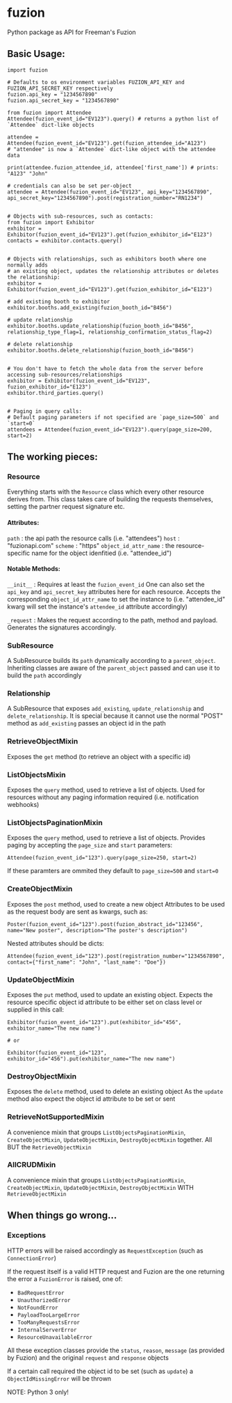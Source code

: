 # fuzion
Python package as API for Freeman's Fuzion


## Basic Usage:
```
import fuzion

# Defaults to os environment variables FUZION_API_KEY and FUZION_API_SECRET_KEY respectively
fuzion.api_key = "1234567890"
fuzion.api_secret_key = "1234567890"

from fuzion import Attendee
Attendee(fuzion_event_id="EV123").query() # returns a python list of `Attendee` dict-like objects 

attendee = Attendee(fuzion_event_id="EV123").get(fuzion_attendee_id="A123") 
# "attendee" is now a `Attendee` dict-like object with the attendee data

print(attendee.fuzion_attendee_id, attendee['first_name']) # prints: "A123" "John"

# credentials can also be set per-object
attendee = Attendee(fuzion_event_id="EV123", api_key="1234567890", api_secret_key="1234567890").post(registration_number="RN1234")


# Objects with sub-resources, such as contacts:
from fuzion import Exhibitor
exhibitor = Exhibitor(fuzion_event_id="EV123").get(fuzion_exhibitor_id="E123")
contacts = exhibitor.contacts.query()


# Objects with relationships, such as exhibitors booth where one normally adds
# an existing object, updates the relationship attributes or deletes the relationship:
exhibitor = Exhibitor(fuzion_event_id="EV123").get(fuzion_exhibitor_id="E123")

# add existing booth to exhibitor
exhibitor.booths.add_existing(fuzion_booth_id="B456")

# update relationship
exhibitor.booths.update_relationship(fuzion_booth_id="B456", relationship_type_flag=1, relationship_confirmation_status_flag=2)

# delete relationship
exhibitor.booths.delete_relationship(fuzion_booth_id="B456")


# You don't have to fetch the whole data from the server before accessing sub-resources/relationships
exhibitor = Exhibitor(fuzion_event_id="EV123", fuzion_exhibitor_id="E123")
exhibitor.third_parties.query()


# Paging in query calls:
# Default paging parameters if not specified are `page_size=500` and `start=0`
attendees = Attendee(fuzion_event_id="EV123").query(page_size=200, start=2)

```


## The working pieces:
### Resource
Everything starts with the `Resource` class which every other resource derives from.
This class takes care of building the requests themselves, setting the partner request signature etc.

#### Attributes:
`path` : the api path the resource calls (i.e. "attendees")
`host` : "fuzionapi.com"
`scheme` : "https"
`object_id_attr_name` : the resource-specific name for the object idenfitied (i.e. "attendee_id")

#### Notable Methods:
`__init__` : Requires at least the `fuzion_event_id`
             One can also set the `api_key` and `api_secret_key` attributes here for each resource.
             Accepts the corresponding `object_id_attr_name` to set the instance to (i.e. "attendee_id" kwarg will set the instance's `attendee_id` attribute accordingly)

`_request` : Makes the request according to the path, method and payload. Generates the signatures accordingly.


### SubResource
A SubResource builds its `path` dynamically according to a `parent_object`. 
Inheriting classes are aware of the `parent_object` passed and can use it to build the `path` accordingly


### Relationship
A SubResource that exposes `add_existing`, `update_relationship` and `delete_relationship`.
It is special because it cannot use the normal "POST" method as `add_existing` passes an object id in the path


### RetrieveObjectMixin
Exposes the `get` method (to retrieve an object with a specific id) 


### ListObjectsMixin
Exposes the `query` method, used to retrieve a list of objects.
Used for resources without any paging information required (i.e. notification webhooks)


### ListObjectsPaginationMixin
Exposes the `query` method, used to retrieve a list of objects.
Provides paging by accepting the `page_size` and `start` parameters:

```
Attendee(fuzion_event_id="123").query(page_size=250, start=2)
```

If these paramters are ommited they default to `page_size=500` and `start=0`


### CreateObjectMixin
Exposes the `post` method, used to create a new object
Attributes to be used as the request body are sent as kwargs, such as:

```
Poster(fuzion_event_id="123").post(fuzion_abstract_id="123456", name="New poster", description="The poster's description")
```

Nested attributes should be dicts:

```
Attendee(fuzion_event_id="123").post(registration_number="1234567890", contact={"first_name": "John", "last_name": "Doe"})
```

### UpdateObjectMixin
Exposes the `put` method, used to update an existing object.
Expects the resource specific object id attribute to be either set on class level or supplied in this call:

```
Exhibitor(fuzion_event_id="123").put(exhibitor_id="456", exhibitor_name="The new name")

# or 

Exhibitor(fuzion_event_id="123", exhibitor_id="456").put(exhibitor_name="The new name")
``` 

### DestroyObjectMixin
Exposes the `delete` method, used to delete an existing object
As the `update` method also expect the object id attribute to be set or sent

### RetrieveNotSupportedMixin
A convenience mixin that groups `ListObjectsPaginationMixin`, `CreateObjectMixin`, `UpdateObjectMixin`, `DestroyObjectMixin`
together. All BUT the `RetrieveObjectMixin`

### AllCRUDMixin
A convenience mixin that groups `ListObjectsPaginationMixin`, `CreateObjectMixin`, `UpdateObjectMixin`, `DestroyObjectMixin`
WITH `RetrieveObjectMixin`



## When things go wrong...
### Exceptions
HTTP errors will be raised accordingly as `RequestException` (such as `ConnectionError`)

If the request itself is a valid HTTP request and Fuzion are the one returning the error
a `FuzionError` is raised, one of:
- `BadRequestError`
- `UnauthorizedError`
- `NotFoundError`
- `PayloadTooLargeError`
- `TooManyRequestsError`
- `InternalServerError`
- `ResourceUnavailableError`

All these exception classes provide the `status`, `reason`, `message` (as provided by Fuzion)
and the original `request` and `response` objects

If a certain call required the object id to be set (such as `update`) a `ObjectIdMissingError` will be thrown


NOTE:
Python 3 only!
